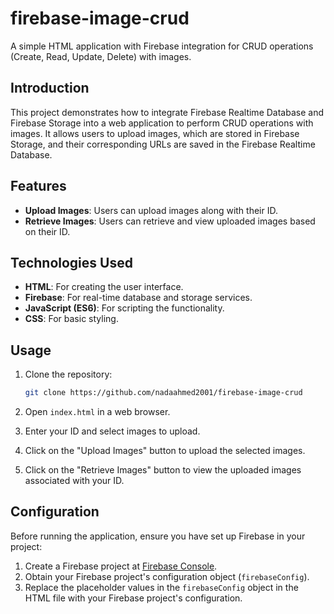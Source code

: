 # firebase-image-crud

A simple HTML application with Firebase integration for CRUD operations (Create, Read, Update, Delete) with images.

## Introduction

This project demonstrates how to integrate Firebase Realtime Database and Firebase Storage into a web application to perform CRUD operations with images. It allows users to upload images, which are stored in Firebase Storage, and their corresponding URLs are saved in the Firebase Realtime Database.

## Features

- **Upload Images**: Users can upload images along with their ID.
- **Retrieve Images**: Users can retrieve and view uploaded images based on their ID.

## Technologies Used

- **HTML**: For creating the user interface.
- **Firebase**: For real-time database and storage services.
- **JavaScript (ES6)**: For scripting the functionality.
- **CSS**: For basic styling.

## Usage

1. Clone the repository:

    ```bash
    git clone https://github.com/nadaahmed2001/firebase-image-crud
    ```

2. Open `index.html` in a web browser.

3. Enter your ID and select images to upload.

4. Click on the "Upload Images" button to upload the selected images.

5. Click on the "Retrieve Images" button to view the uploaded images associated with your ID.

## Configuration

Before running the application, ensure you have set up Firebase in your project:

1. Create a Firebase project at [Firebase Console](https://console.firebase.google.com/).
2. Obtain your Firebase project's configuration object (`firebaseConfig`).
3. Replace the placeholder values in the `firebaseConfig` object in the HTML file with your Firebase project's configuration.

